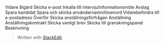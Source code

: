 <t>
<tr>
<th> Vidare åtgärd 
Skicka e-post
Inkalla till intervju/informationsmöte
Avslag
Spara kandidat
Spara och skicka användarnamn/lösenord
Vidarebefordra till e-postadress
Överför
Skicka anställningsförfrågan
Anställning
Anställningskontrakt
Skicka vanligt brev
Skicka till granskningspanel</th>
<th> Beskrivning</th>
</tr>
<tr>
<td>



> Written with [StackEdit](https://stackedit.io/).
<!--stackedit_data:
eyJoaXN0b3J5IjpbNTgwMTA5MDE5LC0xOTU0NzcwNTJdfQ==
-->